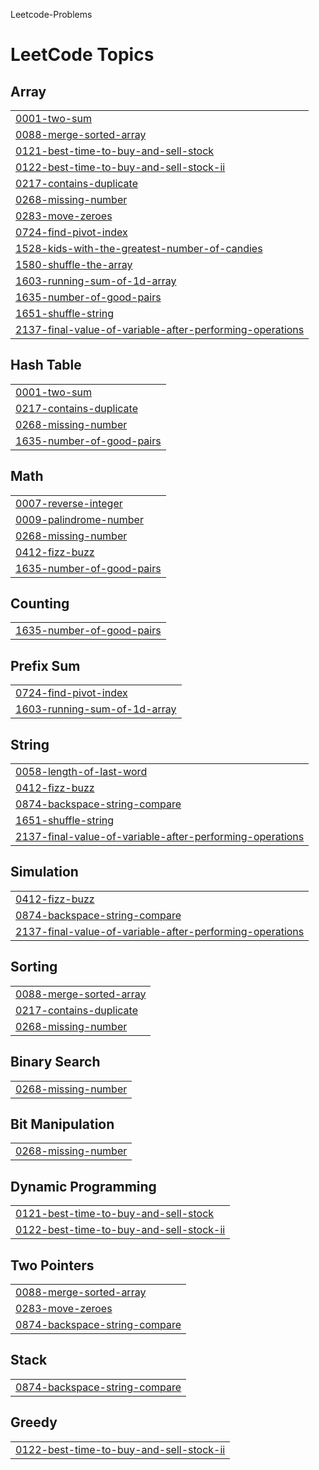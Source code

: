 Leetcode-Problems

<!---LeetCode Topics Start-->
# LeetCode Topics
## Array
|  |
| ------- |
| [0001-two-sum](https://github.com/tayyaba-mustafa/Leetcode-Problems/tree/master/0001-two-sum) |
| [0088-merge-sorted-array](https://github.com/tayyaba-mustafa/Leetcode-Problems/tree/master/0088-merge-sorted-array) |
| [0121-best-time-to-buy-and-sell-stock](https://github.com/tayyaba-mustafa/Leetcode-Problems/tree/master/0121-best-time-to-buy-and-sell-stock) |
| [0122-best-time-to-buy-and-sell-stock-ii](https://github.com/tayyaba-mustafa/Leetcode-Problems/tree/master/0122-best-time-to-buy-and-sell-stock-ii) |
| [0217-contains-duplicate](https://github.com/tayyaba-mustafa/Leetcode-Problems/tree/master/0217-contains-duplicate) |
| [0268-missing-number](https://github.com/tayyaba-mustafa/Leetcode-Problems/tree/master/0268-missing-number) |
| [0283-move-zeroes](https://github.com/tayyaba-mustafa/Leetcode-Problems/tree/master/0283-move-zeroes) |
| [0724-find-pivot-index](https://github.com/tayyaba-mustafa/Leetcode-Problems/tree/master/0724-find-pivot-index) |
| [1528-kids-with-the-greatest-number-of-candies](https://github.com/tayyaba-mustafa/Leetcode-Problems/tree/master/1528-kids-with-the-greatest-number-of-candies) |
| [1580-shuffle-the-array](https://github.com/tayyaba-mustafa/Leetcode-Problems/tree/master/1580-shuffle-the-array) |
| [1603-running-sum-of-1d-array](https://github.com/tayyaba-mustafa/Leetcode-Problems/tree/master/1603-running-sum-of-1d-array) |
| [1635-number-of-good-pairs](https://github.com/tayyaba-mustafa/Leetcode-Problems/tree/master/1635-number-of-good-pairs) |
| [1651-shuffle-string](https://github.com/tayyaba-mustafa/Leetcode-Problems/tree/master/1651-shuffle-string) |
| [2137-final-value-of-variable-after-performing-operations](https://github.com/tayyaba-mustafa/Leetcode-Problems/tree/master/2137-final-value-of-variable-after-performing-operations) |
## Hash Table
|  |
| ------- |
| [0001-two-sum](https://github.com/tayyaba-mustafa/Leetcode-Problems/tree/master/0001-two-sum) |
| [0217-contains-duplicate](https://github.com/tayyaba-mustafa/Leetcode-Problems/tree/master/0217-contains-duplicate) |
| [0268-missing-number](https://github.com/tayyaba-mustafa/Leetcode-Problems/tree/master/0268-missing-number) |
| [1635-number-of-good-pairs](https://github.com/tayyaba-mustafa/Leetcode-Problems/tree/master/1635-number-of-good-pairs) |
## Math
|  |
| ------- |
| [0007-reverse-integer](https://github.com/tayyaba-mustafa/Leetcode-Problems/tree/master/0007-reverse-integer) |
| [0009-palindrome-number](https://github.com/tayyaba-mustafa/Leetcode-Problems/tree/master/0009-palindrome-number) |
| [0268-missing-number](https://github.com/tayyaba-mustafa/Leetcode-Problems/tree/master/0268-missing-number) |
| [0412-fizz-buzz](https://github.com/tayyaba-mustafa/Leetcode-Problems/tree/master/0412-fizz-buzz) |
| [1635-number-of-good-pairs](https://github.com/tayyaba-mustafa/Leetcode-Problems/tree/master/1635-number-of-good-pairs) |
## Counting
|  |
| ------- |
| [1635-number-of-good-pairs](https://github.com/tayyaba-mustafa/Leetcode-Problems/tree/master/1635-number-of-good-pairs) |
## Prefix Sum
|  |
| ------- |
| [0724-find-pivot-index](https://github.com/tayyaba-mustafa/Leetcode-Problems/tree/master/0724-find-pivot-index) |
| [1603-running-sum-of-1d-array](https://github.com/tayyaba-mustafa/Leetcode-Problems/tree/master/1603-running-sum-of-1d-array) |
## String
|  |
| ------- |
| [0058-length-of-last-word](https://github.com/tayyaba-mustafa/Leetcode-Problems/tree/master/0058-length-of-last-word) |
| [0412-fizz-buzz](https://github.com/tayyaba-mustafa/Leetcode-Problems/tree/master/0412-fizz-buzz) |
| [0874-backspace-string-compare](https://github.com/tayyaba-mustafa/Leetcode-Problems/tree/master/0874-backspace-string-compare) |
| [1651-shuffle-string](https://github.com/tayyaba-mustafa/Leetcode-Problems/tree/master/1651-shuffle-string) |
| [2137-final-value-of-variable-after-performing-operations](https://github.com/tayyaba-mustafa/Leetcode-Problems/tree/master/2137-final-value-of-variable-after-performing-operations) |
## Simulation
|  |
| ------- |
| [0412-fizz-buzz](https://github.com/tayyaba-mustafa/Leetcode-Problems/tree/master/0412-fizz-buzz) |
| [0874-backspace-string-compare](https://github.com/tayyaba-mustafa/Leetcode-Problems/tree/master/0874-backspace-string-compare) |
| [2137-final-value-of-variable-after-performing-operations](https://github.com/tayyaba-mustafa/Leetcode-Problems/tree/master/2137-final-value-of-variable-after-performing-operations) |
## Sorting
|  |
| ------- |
| [0088-merge-sorted-array](https://github.com/tayyaba-mustafa/Leetcode-Problems/tree/master/0088-merge-sorted-array) |
| [0217-contains-duplicate](https://github.com/tayyaba-mustafa/Leetcode-Problems/tree/master/0217-contains-duplicate) |
| [0268-missing-number](https://github.com/tayyaba-mustafa/Leetcode-Problems/tree/master/0268-missing-number) |
## Binary Search
|  |
| ------- |
| [0268-missing-number](https://github.com/tayyaba-mustafa/Leetcode-Problems/tree/master/0268-missing-number) |
## Bit Manipulation
|  |
| ------- |
| [0268-missing-number](https://github.com/tayyaba-mustafa/Leetcode-Problems/tree/master/0268-missing-number) |
## Dynamic Programming
|  |
| ------- |
| [0121-best-time-to-buy-and-sell-stock](https://github.com/tayyaba-mustafa/Leetcode-Problems/tree/master/0121-best-time-to-buy-and-sell-stock) |
| [0122-best-time-to-buy-and-sell-stock-ii](https://github.com/tayyaba-mustafa/Leetcode-Problems/tree/master/0122-best-time-to-buy-and-sell-stock-ii) |
## Two Pointers
|  |
| ------- |
| [0088-merge-sorted-array](https://github.com/tayyaba-mustafa/Leetcode-Problems/tree/master/0088-merge-sorted-array) |
| [0283-move-zeroes](https://github.com/tayyaba-mustafa/Leetcode-Problems/tree/master/0283-move-zeroes) |
| [0874-backspace-string-compare](https://github.com/tayyaba-mustafa/Leetcode-Problems/tree/master/0874-backspace-string-compare) |
## Stack
|  |
| ------- |
| [0874-backspace-string-compare](https://github.com/tayyaba-mustafa/Leetcode-Problems/tree/master/0874-backspace-string-compare) |
## Greedy
|  |
| ------- |
| [0122-best-time-to-buy-and-sell-stock-ii](https://github.com/tayyaba-mustafa/Leetcode-Problems/tree/master/0122-best-time-to-buy-and-sell-stock-ii) |
<!---LeetCode Topics End-->